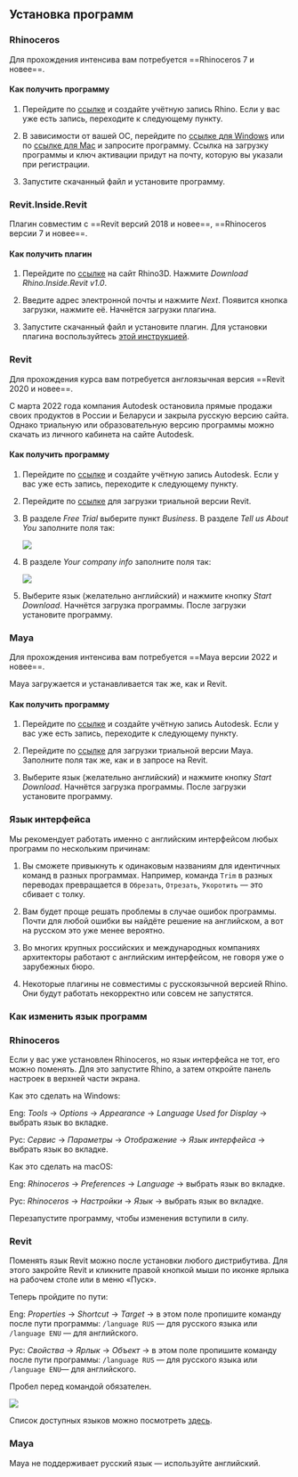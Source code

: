 ## Установка программ

### Rhinoceros

Для прохождения интенсива вам потребуется ==Rhinoceros 7 и новее==.

#### Как получить программу

1. Перейдите по [ссылке](https://accounts.rhino3d.com/?controller=new_user_create) и создайте учётную запись Rhino. Если у вас уже есть запись, переходите к следующему пункту.

2. В зависимости от вашей ОС, перейдите по [ссылке для Windows](https://www.rhino3d.com/download/rhino-for-windows/6/evaluation) или по [ссылке для Mac](https://www.rhino3d.com/download/rhino-for-mac/6/evaluation) и запросите программу. Ссылка на загрузку программы и ключ активации придут на почту, которую вы указали при регистрации.

3. Запустите скачанный файл и установите программу.

### Revit.Inside.Revit

Плагин совместим с ==Revit версий 2018 и новее==, ==Rhinoceros версии 7 и новее==.

#### Как получить плагин

1. Перейдите по [ссылке](https://www.rhino3d.com/inside/revit/1.0/) на сайт Rhino3D. Нажмите _Download Rhino.Inside.Revit v1.0_.

2. Введите адрес электронной почты и нажмите _Next_. Появится кнопка загрузки, нажмите её. Начнётся загрузки плагина.

3. Запустите скачанный файл и установите плагин. Для установки плагина воспользуйтесь [этой инструкцией](https://www.rhino3d.com/inside/revit/1.0/getting-started#installation).

### Revit

Для прохождения курса вам потребуется англоязычная версия ==Revit 2020 и новее==.

С марта 2022 года компания Autodesk остановила прямые продажи своих продуктов в России и Беларуси и закрыла русскую версию сайта. Однако триальную или образовательную версию программы можно скачать из личного кабинета на сайте Autodesk.

#### Как получить программу

1. Перейдите по [ссылке](https://accounts.autodesk.com/register) и создайте учётную запись Autodesk. Если у вас уже есть запись, переходите к следующему пункту.

2. Перейдите по [ссылке](https://www.autodesk.com/products/revit/trial-intake) для загрузки триальной версии Revit.

3. В разделе _Free Trial_ выберите пункт _Business_. В разделе _Tell us About You_ заполните поля так:

    ![](/img/MAY_5/1658946401__D0_A1_D0_BD_D0_B8_D0_BC_D0_BE_D0_BA_20_D1_8D_D0_BA_D1_80_D0_B0_D0_BD_D0_B0_202022-03-16_20_D0_B2_2014.27.43.png#bordered)

4. В разделе _Your company info_ заполните поля так:

    ![](/img/MAY_5/1658946434__D0_A1_D0_BD_D0_B8_D0_BC_D0_BE_D0_BA_20_D1_8D_D0_BA_D1_80_D0_B0_D0_BD_D0_B0_202022-03-16_20_D0_B2_2014.32.06.png#bordered)

5. Выберите язык (желательно английский) и нажмите кнопку _Start Download_. Начнётся загрузка программы. После загрузки установите программу.

### Maya

Для прохождения интенсива вам потребуется ==Maya версии 2022 и новее==.

Maya загружается и устанавливается так же, как и Revit.

#### Как получить программу

1. Перейдите по [ссылке](https://accounts.autodesk.com/register) и создайте учётную запись Autodesk. Если у вас уже есть запись, переходите к следующему пункту.

2. Перейдите по [ссылке](https://www.autodesk.com/products/maya/trial-intake) для загрузки триальной версии Maya. Заполните поля так же, как и в запросе на Revit.

3. Выберите язык (желательно английский) и нажмите кнопку _Start Download_. Начнётся загрузка программы. После загрузки установите программу.

### Язык интерфейса

Мы рекомендует работать именно с английским интерфейсом любых программ по нескольким причинам:  

1. Вы сможете привыкнуть к одинаковым названиям для идентичных команд в разных программах. Например, команда `Trim` в разных переводах превращается в `Обрезать`, `Отрезать`, `Укоротить` — это сбивает с толку.

2. Вам будет проще решать проблемы в случае ошибок программы. Почти для любой ошибки вы найдёте решение на английском, а вот на русском это уже менее вероятно.

3. Во многих крупных российских и международных компаниях архитекторы работают с английским интерфейсом, не говоря уже о зарубежных бюро.

4. Некоторые плагины не совместимы с русскоязычной версией Rhino. Они будут работать некорректно или совсем не запустятся.

### Как изменить язык программ

### Rhinoceros

Если у вас уже установлен Rhinoceros, но язык интерфейса не тот, его можно поменять. Для это запустите Rhino, а затем откройте панель настроек в верхней части экрана.

Как это сделать на Windows:

Eng: _Tools_ → _Options_ → _Appearance_ → _Language Used for Display_ → выбрать язык во вкладке.

Рус: _Сервис_ → _Параметры_ → _Отображение_ → _Язык интерфейса_ → выбрать язык во вкладке.

Как это сделать на macOS:

Eng: _Rhinoceros_ → _Preferences_ → _Language_ → выбрать язык во вкладке.

Рус: _Rhinoceros_ → _Настройки_ → _Язык_ → выбрать язык во вкладке.

Перезапустите программу, чтобы изменения вступили в силу.

### Revit

Поменять язык Revit можно после установки любого дистрибутива. Для этого закройте Revit и кликните правой кнопкой мыши по иконке ярлыка на рабочем столе или в меню «Пуск».

Теперь пройдите по пути:

Eng: _Properties_ → _Shortcut_ → _Target_ → в этом поле пропишите команду после пути программы: `/language RUS` — для русского языка или `/language ENU` — для английского.

Рус: _Свойства_ → _Ярлык_ → _Объект_ → в этом поле пропишите команду после пути программы: `/language RUS` — для русского языка или `/language ENU`— для английского.

Пробел перед командой обязателен.

![](/img/MAY_5/1658946772_change_20language_20revit.jpeg#bordered)

Список доступных языков можно посмотреть [здесь](https://knowledge.autodesk.com/ru/support/revit/troubleshooting/caas/CloudHelp/cloudhelp/2020/RUS/Revit-Installation/files/GUID-BD09C1B4-5520-475D-BE7E-773642EEBD6C-htm.html).

### Maya

Maya не поддерживает русский язык — используйте английский.
